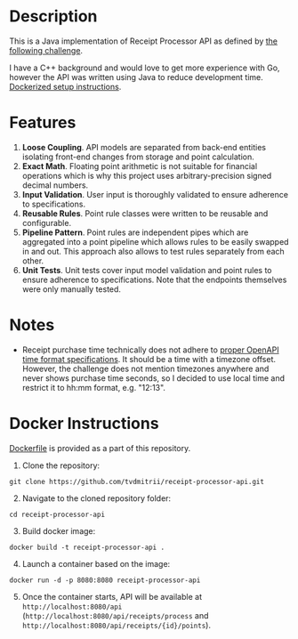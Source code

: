# Description
This is a Java implementation of Receipt Processor API as defined by [the following challenge](https://github.com/fetch-rewards/receipt-processor-challenge).

I have a C++ background and would love to get more experience with Go, however the API was written using Java to reduce development time. [Dockerized setup instructions](#docker-instructions).

# Features
1. **Loose Coupling**. API models are separated from back-end entities isolating front-end changes from storage and point calculation.
2. **Exact Math**. Floating point arithmetic is not suitable for financial operations which is why this project uses arbitrary-precision signed decimal numbers.
3. **Input Validation**. User input is thoroughly validated to ensure adherence to specifications.
4. **Reusable Rules**. Point rule classes were written to be reusable and configurable.
5. **Pipeline Pattern**. Point rules are independent pipes which are aggregated into a point pipeline which allows rules to be easily swapped in and out. This approach also allows to test rules separately from each other.
6. **Unit Tests**. Unit tests cover input model validation and point rules to ensure adherence to specifications. Note that the endpoints themselves were only manually tested.

# Notes
- Receipt purchase time technically does not adhere to [proper OpenAPI time format specifications](https://spec.openapis.org/registry/format/time). It should be a time with a timezone offset. However, the challenge does not mention timezones anywhere and never shows purchase time seconds, so I decided to use local time and restrict it to hh:mm format, e.g. "12:13".

# Docker Instructions
[Dockerfile](./Dockerfile) is provided as a part of this repository.

1. Clone the repository:
```
git clone https://github.com/tvdmitrii/receipt-processor-api.git
```
2. Navigate to the cloned repository folder:
```
cd receipt-processor-api
```
3. Build docker image:
```
docker build -t receipt-processor-api .
```
4. Launch a container based on the image:
```
docker run -d -p 8080:8080 receipt-processor-api
```
5. Once the container starts, API will be available at `http://localhost:8080/api` (`http://localhost:8080/api/receipts/process` and `http://localhost:8080/api/receipts/{id}/points`).